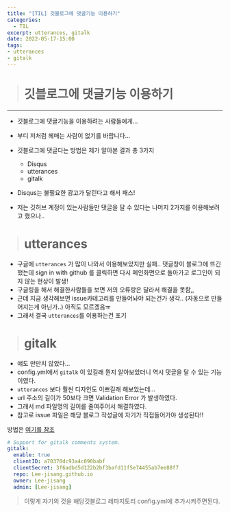 ```yaml
---
title: "[TIL] 깃블로그에 댓글기능 이용하기"
categories: 
  - TIL
excerpt: utterances, gitalk
date: 2022-05-17-15:00
tags:
- utterances
- gitalk
---
```




> # 깃블로그에 댓글기능 이용하기
---

- 깃블로그에 댓글기능을 이용하려는 사람들에게...
- 부디 저처럼 헤매는 사람이 없기를 바랍니다...
- 깃블로그에 댓글다는 방법은 제가 알아본 결과 총 3가지
  - Disqus
  - utterances
  - gitalk

- Disqus는 불필요한 광고가 달린다고 해서 패스!
- 저는 깃허브 계정이 있는사람들만 댓글을 달 수 있다는 나머지 2가지를 이용해보려고 했으나..

> # utterances

- 구글에 `utterances` 가 많이 나와서 이용해보았지만 실패.. 댓글창이 블로그에 뜨긴 했는데 sign in with github 를 클릭하면 다시 메인화면으로 돌아가고 로그인이 되지 않는 현상이 발생!
- 구글링을 해서 해결한사람들을 보면 저의 오류랑은 달라서 해결을 못함,,
- 근데 지금 생각해보면 issue카테고리를 만들어놔야 되는건가 생각.. (자동으로 만들어지는게 아닌가..) 아직도 모르겠음ㅠ
- 그래서 결국 `utterances`를 이용하는건 포기

> # gitalk

- 얘도 만만치 않았다...
- config.yml에서 `gitalk` 이 있길래 뭔지 알아보았더니 역시 댓글을 달 수 있는 기능이였다.
- `utterances` 보다 훨씬 디자인도 이쁘길래 해보았는데...
- url 주소의 길이가 50보다 크면 Validation Error 가 발생하였다.
- 그래서 md 파일명의 길이를 줄여주어서 해결하였다.
- 참고로 issue 파일은 해당 블로그 작성글에 자기가 직접들어가야 생성된다!!
 
방법은 [여기를 참조](https://yenilee.github.io/2021/07/21/configure-gitalk.html)

```yml
# Support for gitalk comments system.
gitalk:
  enable: true
  clientID: a70370dc93a4c090babf
  clientSecret: 3f6adbd5d122b2bf3bafd11f5e74455ab7ee88f7
  repo: Lee-jisang.github.io
  owner: Lee-jisang
  admin: [Lee-jisang]
```  

> 이렇게 자기의 것을 해당깃블로그 레파지토리 config.yml에 추가시켜주면된다.
 
